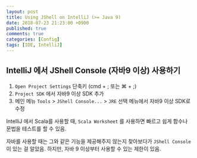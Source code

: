 ```yaml
---
layout: post
title: Using JShell on IntelliJ (>= Java 9)
date: 2018-07-23 21:23:00 +0900
published: true
comments: true
categories: [Config]
tags: [IDE, IntelliJ]
---
```


## IntelliJ 에서 JShell Console (자바9 이상) 사용하기

1. `Open Project Settings` 단축키 (cmd + ; 또는 &#8984; + ;) 
1. `Project SDK` 에서 자바9 이상 SDK 추가 
1. 메인 메뉴 `Tools` > `JShell Console...` > `JRE` 선택 메뉴에서 자바9 이상 SDK로 수정

IntelliJ 에서 Scala를 사용할 때, `Scala Worksheet` 를 사용하면 빠르고 쉽게 함수나 문법을 테스트를 할 수 있음.

자바를 사용할 때는 그와 같은 기능을 제공해주지 않는지 찾아보다가 `JShell Console`이 있는 걸 알았음.
하지만, 자바 9 이상부터 사용할 수 있는 제한이 있음. 